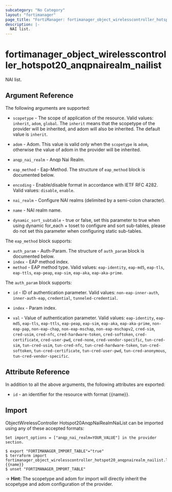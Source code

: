 ```yaml
---
subcategory: "No Category"
layout: "fortimanager"
page_title: "FortiManager: fortimanager_object_wirelesscontroller_hotspot20_anqpnairealm_nailist"
description: |-
  NAI list.
---
```


# fortimanager_object_wirelesscontroller_hotspot20_anqpnairealm_nailist
NAI list.

## Argument Reference


The following arguments are supported:

* `scopetype` - The scope of application of the resource. Valid values: `inherit`, `adom`, `global`. The `inherit` means that the scopetype of the provider will be inherited, and adom will also be inherited. The default value is `inherit`.
* `adom` - Adom. This value is valid only when the `scopetype` is `adom`, otherwise the value of adom in the provider will be inherited.
* `anqp_nai_realm` - Anqp Nai Realm.

* `eap_method` - Eap-Method. The structure of `eap_method` block is documented below.
* `encoding` - Enable/disable format in accordance with IETF RFC 4282. Valid values: `disable`, `enable`.

* `nai_realm` - Configure NAI realms (delimited by a semi-colon character).
* `name` - NAI realm name.
* `dynamic_sort_subtable` - true or false, set this parameter to true when using dynamic for_each + toset to configure and sort sub-tables, please do not set this parameter when configuring static sub-tables.

The `eap_method` block supports:

* `auth_param` - Auth-Param. The structure of `auth_param` block is documented below.
* `index` - EAP method index.
* `method` - EAP method type. Valid values: `eap-identity`, `eap-md5`, `eap-tls`, `eap-ttls`, `eap-peap`, `eap-sim`, `eap-aka`, `eap-aka-prime`.


The `auth_param` block supports:

* `id` - ID of authentication parameter. Valid values: `non-eap-inner-auth`, `inner-auth-eap`, `credential`, `tunneled-credential`.

* `index` - Param index.
* `val` - Value of authentication parameter. Valid values: `eap-identity`, `eap-md5`, `eap-tls`, `eap-ttls`, `eap-peap`, `eap-sim`, `eap-aka`, `eap-aka-prime`, `non-eap-pap`, `non-eap-chap`, `non-eap-mschap`, `non-eap-mschapv2`, `cred-sim`, `cred-usim`, `cred-nfc`, `cred-hardware-token`, `cred-softoken`, `cred-certificate`, `cred-user-pwd`, `cred-none`, `cred-vendor-specific`, `tun-cred-sim`, `tun-cred-usim`, `tun-cred-nfc`, `tun-cred-hardware-token`, `tun-cred-softoken`, `tun-cred-certificate`, `tun-cred-user-pwd`, `tun-cred-anonymous`, `tun-cred-vendor-specific`.



## Attribute Reference

In addition to all the above arguments, the following attributes are exported:
* `id` - an identifier for the resource with format {{name}}.

## Import

ObjectWirelessController Hotspot20AnqpNaiRealmNaiList can be imported using any of these accepted formats:
```
Set import_options = ["anqp_nai_realm=YOUR_VALUE"] in the provider section.

$ export "FORTIMANAGER_IMPORT_TABLE"="true"
$ terraform import fortimanager_object_wirelesscontroller_hotspot20_anqpnairealm_nailist.labelname {{name}}
$ unset "FORTIMANAGER_IMPORT_TABLE"
```
-> **Hint:** The scopetype and adom for import will directly inherit the scopetype and adom configuration of the provider.
